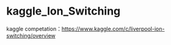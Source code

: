 # kaggle_Ion_Switching
kaggle competation：https://www.kaggle.com/c/liverpool-ion-switching/overview
